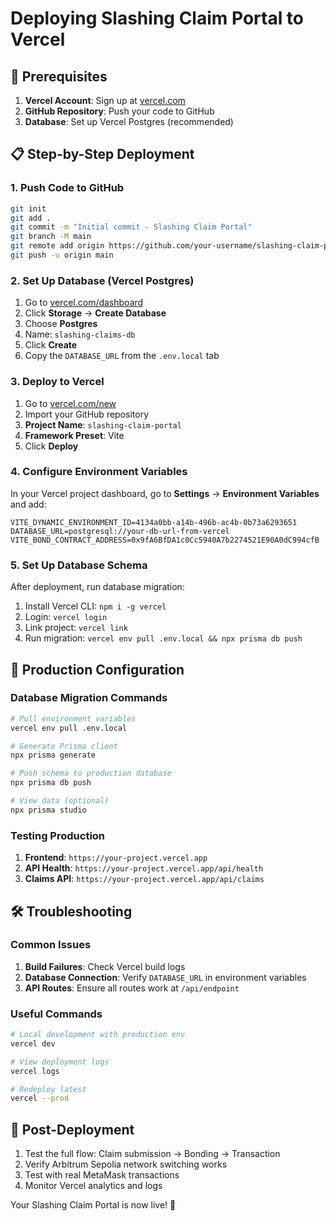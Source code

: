 # Deploying Slashing Claim Portal to Vercel

## 🚀 Prerequisites

1. **Vercel Account**: Sign up at [vercel.com](https://vercel.com)
2. **GitHub Repository**: Push your code to GitHub
3. **Database**: Set up Vercel Postgres (recommended)

## 📋 Step-by-Step Deployment

### 1. Push Code to GitHub

```bash
git init
git add .
git commit -m "Initial commit - Slashing Claim Portal"
git branch -M main
git remote add origin https://github.com/your-username/slashing-claim-portal.git
git push -u origin main
```

### 2. Set Up Database (Vercel Postgres)

1. Go to [vercel.com/dashboard](https://vercel.com/dashboard)
2. Click **Storage** → **Create Database**
3. Choose **Postgres**
4. Name: `slashing-claims-db`
5. Click **Create**
6. Copy the `DATABASE_URL` from the `.env.local` tab

### 3. Deploy to Vercel

1. Go to [vercel.com/new](https://vercel.com/new)
2. Import your GitHub repository
3. **Project Name**: `slashing-claim-portal`
4. **Framework Preset**: Vite
5. Click **Deploy**

### 4. Configure Environment Variables

In your Vercel project dashboard, go to **Settings** → **Environment Variables** and add:

```
VITE_DYNAMIC_ENVIRONMENT_ID=4134a0bb-a14b-496b-ac4b-0b73a6293651
DATABASE_URL=postgresql://your-db-url-from-vercel
VITE_BOND_CONTRACT_ADDRESS=0x9fA6BfDA1c0Cc5940A7b2274521E90A0dC994cfB
```

### 5. Set Up Database Schema

After deployment, run database migration:

1. Install Vercel CLI: `npm i -g vercel`
2. Login: `vercel login`
3. Link project: `vercel link`
4. Run migration: `vercel env pull .env.local && npx prisma db push`

## 🔧 Production Configuration

### Database Migration Commands

```bash
# Pull environment variables
vercel env pull .env.local

# Generate Prisma client
npx prisma generate

# Push schema to production database
npx prisma db push

# View data (optional)
npx prisma studio
```

### Testing Production

1. **Frontend**: `https://your-project.vercel.app`
2. **API Health**: `https://your-project.vercel.app/api/health`
3. **Claims API**: `https://your-project.vercel.app/api/claims`

## 🛠 Troubleshooting

### Common Issues

1. **Build Failures**: Check Vercel build logs
2. **Database Connection**: Verify `DATABASE_URL` in environment variables
3. **API Routes**: Ensure all routes work at `/api/endpoint`

### Useful Commands

```bash
# Local development with production env
vercel dev

# View deployment logs
vercel logs

# Redeploy latest
vercel --prod
```

## 📱 Post-Deployment

1. Test the full flow: Claim submission → Bonding → Transaction
2. Verify Arbitrum Sepolia network switching works
3. Test with real MetaMask transactions
4. Monitor Vercel analytics and logs

Your Slashing Claim Portal is now live! 🎉 